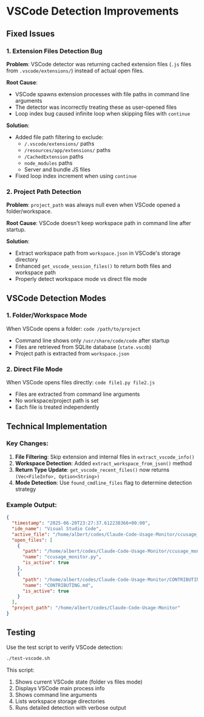 # VSCode Detection Improvements

## Fixed Issues

### 1. Extension Files Detection Bug
**Problem**: VSCode detector was returning cached extension files (`.js` files from `.vscode/extensions/`) instead of actual open files.

**Root Cause**: 
- VSCode spawns extension processes with file paths in command line arguments
- The detector was incorrectly treating these as user-opened files
- Loop index bug caused infinite loop when skipping files with `continue`

**Solution**:
- Added file path filtering to exclude:
  - `/.vscode/extensions/` paths
  - `/resources/app/extensions/` paths
  - `/CachedExtension` paths
  - `node_modules` paths
  - Server and bundle JS files
- Fixed loop index increment when using `continue`

### 2. Project Path Detection
**Problem**: `project_path` was always null even when VSCode opened a folder/workspace.

**Root Cause**: VSCode doesn't keep workspace path in command line after startup.

**Solution**:
- Extract workspace path from `workspace.json` in VSCode's storage directory
- Enhanced `get_vscode_session_files()` to return both files and workspace path
- Properly detect workspace mode vs direct file mode

## VSCode Detection Modes

### 1. Folder/Workspace Mode
When VSCode opens a folder: `code /path/to/project`
- Command line shows only `/usr/share/code/code` after startup
- Files are retrieved from SQLite database (`state.vscdb`)
- Project path is extracted from `workspace.json`

### 2. Direct File Mode
When VSCode opens files directly: `code file1.py file2.js`
- Files are extracted from command line arguments
- No workspace/project path is set
- Each file is treated independently

## Technical Implementation

### Key Changes:
1. **File Filtering**: Skip extension and internal files in `extract_vscode_info()`
2. **Workspace Detection**: Added `extract_workspace_from_json()` method
3. **Return Type Update**: `get_vscode_recent_files()` now returns `(Vec<FileInfo>, Option<String>)`
4. **Mode Detection**: Use `found_cmdline_files` flag to determine detection strategy

### Example Output:
```json
{
  "timestamp": "2025-06-20T23:27:37.612238366+00:00",
  "ide_name": "Visual Studio Code",
  "active_file": "/home/albert/codes/Claude-Code-Usage-Monitor/ccusage_monitor.py",
  "open_files": [
    {
      "path": "/home/albert/codes/Claude-Code-Usage-Monitor/ccusage_monitor.py",
      "name": "ccusage_monitor.py",
      "is_active": true
    },
    {
      "path": "/home/albert/codes/Claude-Code-Usage-Monitor/CONTRIBUTING.md",
      "name": "CONTRIBUTING.md",
      "is_active": true
    }
  ],
  "project_path": "/home/albert/codes/Claude-Code-Usage-Monitor"
}
```

## Testing

Use the test script to verify VSCode detection:
```bash
./test-vscode.sh
```

This script:
1. Shows current VSCode state (folder vs files mode)
2. Displays VSCode main process info
3. Shows command line arguments
4. Lists workspace storage directories
5. Runs detailed detection with verbose output